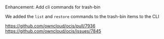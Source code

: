 Enhancement: Add cli commands for trash-bin

We added the `list` and `restore` commands to the trash-bin items to the CLI

https://github.com/owncloud/ocis/pull/7936
https://github.com/owncloud/ocis/issues/7845
